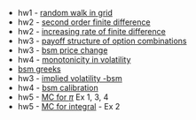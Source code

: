 - hw1 - [random walk in grid](src/20grid_random_walk_01.ipynb) 
- hw2 - [second order finite difference](src/20fd2.ipynb)
- hw2 - [increasing rate of finite difference](src/20fd_ex.pdf)
- hw3 - [payoff structure of option combinations](src/20option_combinations.ipynb)
- hw3 - [bsm price change](src/20bsm_price_change.ipynb)
- hw4 - [monotonicity in volatility](src/20montone.ipynb)
- [bsm greeks](src/20explicit_bsm_greeks.ipynb)
- hw3 - [implied volatility -bsm](src/20iv_hw01.ipynb)
- hw4 - [bsm calibration](src/20bsm_calibration_v01hw.ipynb)
- hw5 - [MC for $\pi$](src/20mcpi01.pdf) Ex 1, 3, 4
- hw5 - [MC for integral](src/20omc_integral_01.pdf) - Ex 2


    
